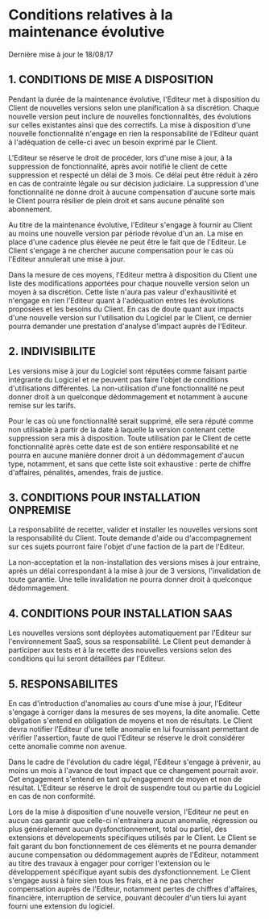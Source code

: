 # Conditions relatives à la maintenance évolutive

Dernière mise à jour le 18/08/17

## 1. CONDITIONS DE MISE A DISPOSITION

Pendant la durée de la maintenance évolutive, l'Editeur met à disposition du Client de nouvelles versions selon une planification à sa discrétion. Chaque nouvelle version peut inclure de nouvelles fonctionnalités, des évolutions sur celles existantes ainsi que des correctifs. La mise à disposition d'une nouvelle fonctionnalité n'engage en rien la responsabilité de l'Editeur quant à l'adéquation de celle-ci avec un besoin exprimé par le Client.

L'Editeur se réserve le droit de procéder, lors d'une mise à jour, à la suppression de fonctionnalité, après avoir notifié le client de cette suppression et respecté un délai de 3 mois. Ce délai peut être réduit à zéro en cas de contrainte légale ou sur décision judiciaire. La suppression d'une fonctionnalité ne donne droit à aucune compensation d'aucune sorte mais le Client pourra résilier de plein droit et sans aucune pénalité son abonnement.

Au titre de la maintenance évolutive, l'Editeur s'engage à fournir au Client au moins une nouvelle version par période révolue d'un an. La mise en place d'une cadence plus élevée ne peut être le fait que de l'Editeur. Le Client s'engage à ne chercher aucune compensation pour le cas où l'Editeur annulerait une mise à jour.

Dans la mesure de ces moyens, l'Editeur mettra à disposition du Client une liste des modifications apportées pour chaque nouvelle version selon un moyen à sa discrétion. Cette liste n'aura pas valeur d'exhausitivité et n'engage en rien l'Editeur quant à l'adéquation entres les évolutions proposées et les besoins du Client. En cas de doute quant aux impacts d'une nouvelle version sur l'utilisation du Logiciel par le Client, ce dernier pourra demander une prestation d'analyse d'impact auprès de l'Editeur.

## 2. INDIVISIBILITE

Les versions mise à jour du Logiciel sont réputées comme faisant partie intégrante du Logiciel et ne peuvent pas faire l'objet de conditions d'utilisations différentes.  La non-utilisation d'une fonctionnalité ne peut donner droit à un quelconque dédommagement et notamment à aucune remise sur les tarifs.

Pour le cas où une fonctionnalité serait supprimé, elle sera réputé comme non utilisable à partir de la date à laquelle la version contenant cette suppression sera mis à disposition. Toute utilisation par le Client de cette fonctionnalité après cette date est de son entière responsabilité et ne pourra en aucune manière donner droit à un dédommagement d'aucun type, notamment, et sans que cette liste soit exhaustive : perte de chiffre d'affaires, pénalités, amendes, frais de justice.

## 3. CONDITIONS POUR INSTALLATION ONPREMISE

La responsabilité de recetter, valider et installer les nouvelles versions sont la responsabilité du Client. Toute demande d'aide ou d'accompagnement sur ces sujets pourront faire l'objet d'une faction de la part de l'Editeur.

La non-acceptation et la non-installation des versions mises à jour entraine, après un délai correspondant à la mise à jour de 3 versions, l'invalidation de toute garantie. Une telle invalidation ne pourra donner droit à quelconque dédommagement.

## 4. CONDITIONS POUR INSTALLATION SAAS

Les nouvelles versions sont déployées automatiquement par l'Editeur sur l'environnement SaaS, sous sa responsabilité. Le Client peut demander à participer aux tests et à la recette des nouvelles versions selon des conditions qui lui seront détaillées par l'Editeur.

## 5. RESPONSABILITES

En cas d'introduction d'anomalies au cours d'une mise à jour, l'Editeur s'engage à corriger dans la mesures de ses moyens, la dite anomalie. Cette obligation s'entend en obligation de moyens et non de résultats. Le Client devra notifier l'Editeur d'une telle anomalie en lui fournissant permettant de vérifier l'assertion, faute de quoi l'Editeur se réserve le droit considérer cette anomalie comme non avenue.

Dans le cadre de l'évolution du cadre légal, l'Editeur s'engage à prévenir, au moins un mois à l'avance de tout impact que ce changement pourrait avoir. Cet engagement s'entend en tant qu'engagement de moyen et non de résultat. L'Editeur se réserve le droit de suspendre tout ou partie du Logiciel en cas de non conformité.

Lors de la mise à disposition d'une nouvelle version, l'Editeur ne peut en aucun cas garantir que celle-ci n'entrainera aucun anomalie, régression ou plus généralement aucun dysfonctionnement, total ou partiel, des extensions et dévelopements spécifiques utilisés par le Client. Le Client se fait garant du bon fonctionnement de ces éléments et ne pourra demander aucune compensation ou dédommagement auprès de l'Editeur, notamment au titre des travaux à engager pour corriger l'extension ou le développement spécifique ayant subis des dysfonctionnement. Le Client s'engage aussi à faire sien tous les frais, et à ne pas chercher compensation auprès de l'Editeur, notamment pertes de chiffres d'affaires, financière, interruption de service, pouvant découler d'un tiers lui ayant fourni une extension du logiciel.